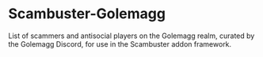 # Scambuster-Golemagg
List of scammers and antisocial players on the Golemagg realm, curated by the Golemagg Discord, for use in the Scambuster addon framework.

